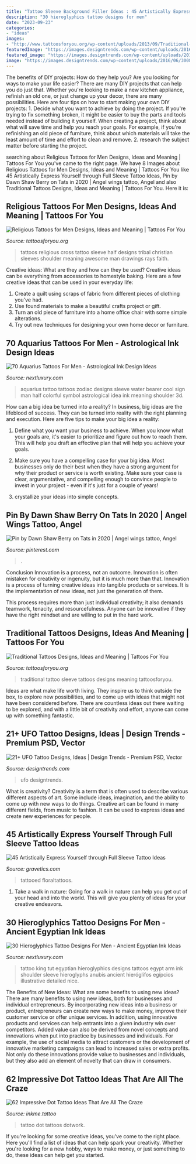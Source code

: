```yaml
---
title: "Tattoo Sleeve Background Filler Ideas : 45 Artistically Express Yourself Through Full Sleeve Tattoo Ideas"
description: "30 hieroglyphics tattoo designs for men"
date: "2023-09-23"
categories:
- "ideas"
images:
- "http://www.tattoosforyou.org/wp-content/uploads/2013/09/Traditional-Tattoo-Sleeve.jpg"
featuredImage: "https://images.designtrends.com/wp-content/uploads/2016/06/30085117/Dot-Work-Tattoo-on-Arm.jpg"
featured_image: "https://images.designtrends.com/wp-content/uploads/2016/06/30085117/Dot-Work-Tattoo-on-Arm.jpg"
image: "https://images.designtrends.com/wp-content/uploads/2016/06/30085117/Dot-Work-Tattoo-on-Arm.jpg"
---
```



The benefits of DIY projects: How do they help you?
Are you looking for ways to make your life easier? There are many DIY projects that can help you do just that. Whether you're looking to make a new kitchen appliance, refinish an old one, or just change up your decor, there are many possibilities. Here are four tips on how to start making your own DIY projects: 1. Decide what you want to achieve by doing the project. If you're trying to fix something broken, it might be easier to buy the parts and tools needed instead of building it yourself. When creating a project, think about what will save time and help you reach your goals. For example, if you're refinishing an old piece of furniture, think about which materials will take the least amount of time and effort to clean and remove. 2. research the subject matter before starting the project.

	

		
searching about Religious Tattoos for Men Designs, Ideas and Meaning | Tattoos For You you've came to the right page. We have 8 Images about Religious Tattoos for Men Designs, Ideas and Meaning | Tattoos For You like 45 Artistically Express Yourself through Full Sleeve Tattoo Ideas, Pin by Dawn Shaw Berry on Tats in 2020 | Angel wings tattoo, Angel and also Traditional Tattoos Designs, Ideas and Meaning | Tattoos For You. Here it is:
		
    
## Religious Tattoos For Men Designs, Ideas And Meaning | Tattoos For You

<img loading=lazy src="http://www.tattoosforyou.org/wp-content/uploads/2017/06/Religious-Men-Tattoos.jpg" onerror="this.onerror=null;this.src='https://tse3.mm.bing.net/th?id=OIP.RNKgSxcUjIbTqzuoOMxtCwHaJ3&amp;pid=15.1';" alt="Religious Tattoos for Men Designs, Ideas and Meaning | Tattoos For You">

_Source: tattoosforyou.org_

>tattoos religious cross tattoo sleeve half designs tribal christian sleeves shoulder meaning awesome man drawings rays faith. 

	

Creative ideas: What are they and how can they be used?
Creative ideas can be everything from accessories to homestyle baking. Here are a few creative ideas that can be used in your everyday life: 
1. Create a quilt using scraps of fabric from different pieces of clothing you've had.
2. Use found materials to make a beautiful crafts project or gift.
3. Turn an old piece of furniture into a home office chair with some simple alterations.
4. Try out new techniques for designing your own home decor or furniture.

    
## 70 Aquarius Tattoos For Men - Astrological Ink Design Ideas

<img loading=lazy src="http://nextluxury.com/wp-content/uploads/gentleman-with-colorful-aquarius-half-sleeve-tattoo.jpg" onerror="this.onerror=null;this.src='https://tse4.mm.bing.net/th?id=OIP.ZskMnQA4cT6HJ0k2zlFrSwHaJ4&amp;pid=15.1';" alt="70 Aquarius Tattoos For Men - Astrological Ink Design Ideas">

_Source: nextluxury.com_

>aquarius tattoo tattoos zodiac designs sleeve water bearer cool sign man half colorful symbol astrological idea ink meaning shoulder 3d. 

	

How can a big idea be turned into a reality?
In business, big ideas are the lifeblood of success. They can be turned into reality with the right planning and execution. Here are five tips to make your big idea a reality:
1. Define what you want your business to achieve. When you know what your goals are, it's easier to prioritize and figure out how to reach them. This will help you draft an effective plan that will help you achieve your goals.

2. Make sure you have a compelling case for your big idea. Most businesses only do their best when they have a strong argument for why their product or service is worth existing. Make sure your case is clear, argumentative, and compelling enough to convince people to invest in your project - even if it's just for a couple of years!

3. crystallize your ideas into simple concepts.

    
## Pin By Dawn Shaw Berry On Tats In 2020 | Angel Wings Tattoo, Angel

<img loading=lazy src="https://i.pinimg.com/736x/31/7f/06/317f06a7d8ddff3149bd9cc260808428.jpg" onerror="this.onerror=null;this.src='https://tse3.mm.bing.net/th?id=OIP.WnLYuO5y7R8mdUyB8FTXfwHaJ3&amp;pid=15.1';" alt="Pin by Dawn Shaw Berry on Tats in 2020 | Angel wings tattoo, Angel">

_Source: pinterest.com_

>. 

	

Conclusion
Innovation is a process, not an outcome.
Innovation is often mistaken for creativity or ingenuity, but it is much more than that. Innovation is a process of turning creative ideas into tangible products or services. It is the implementation of new ideas, not just the generation of them.

This process requires more than just individual creativity; it also demands teamwork, tenacity, and resourcefulness. Anyone can be innovative if they have the right mindset and are willing to put in the hard work.

    
## Traditional Tattoos Designs, Ideas And Meaning | Tattoos For You

<img loading=lazy src="http://www.tattoosforyou.org/wp-content/uploads/2013/09/Traditional-Tattoo-Sleeve.jpg" onerror="this.onerror=null;this.src='https://tse1.mm.bing.net/th?id=OIP.Vjnp2nfe9z0ZWGuIhaBlmwHaJ4&amp;pid=15.1';" alt="Traditional Tattoos Designs, Ideas and Meaning | Tattoos For You">

_Source: tattoosforyou.org_

>traditional tattoo sleeve tattoos designs meaning tattoosforyou. 

	

Ideas are what make life worth living. They inspire us to think outside the box, to explore new possibilities, and to come up with ideas that might not have been considered before. There are countless ideas out there waiting to be explored, and with a little bit of creativity and effort, anyone can come up with something fantastic.

    
## 21+ UFO Tattoo Designs, Ideas | Design Trends - Premium PSD, Vector

<img loading=lazy src="https://images.designtrends.com/wp-content/uploads/2016/06/30085117/Dot-Work-Tattoo-on-Arm.jpg" onerror="this.onerror=null;this.src='https://tse4.mm.bing.net/th?id=OIP.iqd9bBSxBUTRbfZYp6SvvwHaHa&amp;pid=15.1';" alt="21+ UFO Tattoo Designs, Ideas | Design Trends - Premium PSD, Vector">

_Source: designtrends.com_

>ufo designtrends. 

	

What is creativity?
Creativity is a term that is often used to describe various different aspects of art. Some include ideas, imagination, and the ability to come up with new ways to do things. Creative art can be found in many different fields, from music to fashion. It can be used to express ideas and create new experiences for people.

    
## 45 Artistically Express Yourself Through Full Sleeve Tattoo Ideas

<img loading=lazy src="https://www.gravetics.com/wp-content/uploads/2017/04/tattooed-inked-floralsleeves-floral-floraltattoos-tattoos-inked-art-1024x1024.jpg" onerror="this.onerror=null;this.src='https://tse3.mm.bing.net/th?id=OIP._i1XjPa7dTnyEUL9OpK3bAHaHa&amp;pid=15.1';" alt="45 Artistically Express Yourself through Full Sleeve Tattoo Ideas">

_Source: gravetics.com_

>tattooed floraltattoos. 

	

1) Take a walk in nature: Going for a walk in nature can help you get out of your head and into the world. This will give you plenty of ideas for your creative endeavors.

    
## 30 Hieroglyphics Tattoo Designs For Men - Ancient Egyptian Ink Ideas

<img loading=lazy src="http://nextluxury.com/wp-content/uploads/arm-guys-hieroglyphics-tattoo-design-ideas.jpg" onerror="this.onerror=null;this.src='https://tse4.mm.bing.net/th?id=OIP.LcRmP9Vai4nClKi7akwsYgHaKe&amp;pid=15.1';" alt="30 Hieroglyphics Tattoo Designs For Men - Ancient Egyptian Ink Ideas">

_Source: nextluxury.com_

>tattoo king tut egyptian hieroglyphics designs tattoos egypt arm ink shoulder sleeve hieroglyphs anubis ancient hieróglifos egípcios illustrative detailed nice. 

	

The Benefits of New Ideas: What are some benefits to using new ideas?
There are many benefits to using new ideas, both for businesses and individual entrepreneurs. By incorporating new ideas into a business or product, entrepreneurs can create new ways to make money, improve their customer service or offer unique services. In addition, using innovative products and services can help entrants into a given industry win over competitors.
Added value can also be derived from novel concepts and innovations when put into practice by businesses and individuals. For example, the use of social media to attract customers or the development of innovative marketing campaigns can lead to increased sales or extra profits. Not only do these innovations provide value to businesses and individuals, but they also add an element of novelty that can draw in consumers.

    
## 62 Impressive Dot Tattoo Ideas That Are All The Craze

<img loading=lazy src="http://www.inkme.tattoo/wp-content/uploads/2016/10/dot-tattoo-ideas-9.jpg" onerror="this.onerror=null;this.src='https://tse2.mm.bing.net/th?id=OIP.wA5Xv7XZtrem1-fPkuBJNQHaJQ&amp;pid=15.1';" alt="62 Impressive Dot Tattoo Ideas That Are All The Craze">

_Source: inkme.tattoo_

>tattoo dot tattoos dotwork. 

	

If you're looking for some creative ideas, you've come to the right place. Here you'll find a list of ideas that can help spark your creativity. Whether you're looking for a new hobby, ways to make money, or just something to do, these ideas can help get you started.

